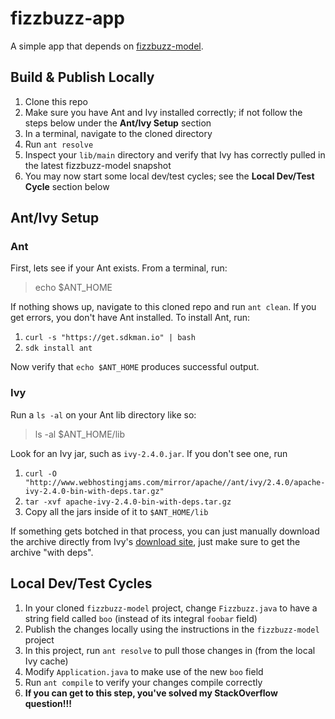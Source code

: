 # fizzbuzz-app
A simple app that depends on [fizzbuzz-model](https://github.com/hotmeatballsoup/fizzbuzz-model).

## Build & Publish Locally
1. Clone this repo
2. Make sure you have Ant and Ivy installed correctly; if not follow the steps below under the **Ant/Ivy Setup** section
3. In a terminal, navigate to the cloned directory
4. Run `ant resolve`
5. Inspect your `lib/main` directory and verify that Ivy has correctly pulled in the latest fizzbuzz-model snapshot
6. You may now start some local dev/test cycles; see the **Local Dev/Test Cycle** section below

## Ant/Ivy Setup
### Ant
First, lets see if your Ant exists. From a terminal, run:

> echo $ANT_HOME

If nothing shows up, navigate to this cloned repo and run `ant clean`. If you get errors, you don't have Ant installed. To install Ant, run:

1. `curl -s "https://get.sdkman.io" | bash`
2. `sdk install ant`

Now verify that `echo $ANT_HOME` produces successful output.

### Ivy
Run a `ls -al` on your Ant lib directory like so:

> ls -al $ANT_HOME/lib

Look for an Ivy jar, such as `ivy-2.4.0.jar`. If you don't see one, run

1. `curl -O "http://www.webhostingjams.com/mirror/apache//ant/ivy/2.4.0/apache-ivy-2.4.0-bin-with-deps.tar.gz"`
2. `tar -xvf apache-ivy-2.4.0-bin-with-deps.tar.gz`
3. Copy all the jars inside of it to `$ANT_HOME/lib`

If something gets botched in that process, you can just manually download the archive directly from Ivy's [download site](http://ant.apache.org/ivy/download.cgi), just make sure to get the archive "with deps".

## Local Dev/Test Cycles
1. In your cloned `fizzbuzz-model` project, change `Fizzbuzz.java` to have a string field called `boo` (instead of its integral `foobar` field)
2. Publish the changes locally using the instructions in the `fizzbuzz-model` project
3. In this project, run `ant resolve` to pull those changes in (from the local Ivy cache)
4. Modify `Application.java` to make use of the new `boo` field
5. Run `ant compile` to verify your changes compile correctly
6. **If you can get to this step, you've solved my StackOverflow question!!!**
